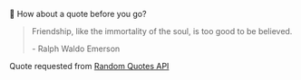📣 How about a quote before you go?

> Friendship, like the immortality of the soul, is too good to be believed.
>
> <p>- Ralph Waldo Emerson</p>

Quote requested from [Random Quotes API](https://github.com/lukePeavey/quotable)
